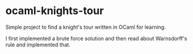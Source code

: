 # ocaml-knights-tour
Simple project to find a knight's tour written in OCaml for learning.

I first implemented a brute force solution and then read about Warnsdorff's rule and implemented that.

